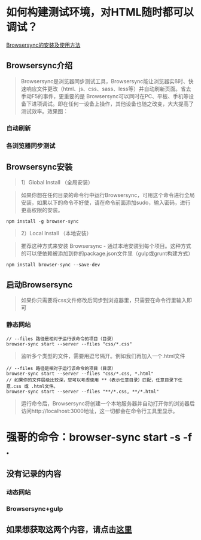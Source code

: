 # 如何构建测试环境，对HTML随时都可以调试？

[Browsersync的安装及使用方法][1]

[1]:https://www.cnblogs.com/hess/p/6483373.html

## Browsersync介绍

> Browsersync是浏览器同步测试工具，Browsersync能让浏览器实ß时、快速响应文件更改（html、js、css、sass、less等）并自动刷新页面。省去手动F5的事件，更重要的是 Browsersync可以同时在PC、平板、手机等设备下进项调试。即在任何一设备上操作，其他设备也随之改变，大大提高了测试效率。效果图：

### 自动刷新
### 各浏览器同步测试

## Browsersync安装

> 1）Global Install （全局安装）

> 如果你想在任何目录的命令行中运行Browsersync，可用这个命令进行全局安装，如果以下的命令不好使，请在命令前面添加sudo，输入密码，进行更高权限的安装。

    npm install -g browser-sync

> 2）Local Install （本地安装）

> 推荐这种方式来安装 Browsersync - 通过本地安装到每个项目。这种方式的可以使依赖被添加到你的package.json文件里（gulp或grunt构建方式）

    npm install browser-sync --save-dev

## 启动Browsersync

> 如果你只需要将css文件修改后同步到浏览器里，只需要在命令行里输入即可

### 静态网站

    // --files 路径是相对于运行该命令的项目（目录） 
    browser-sync start --server --files "css/*.css"

> 监听多个类型的文件，需要用逗号隔开。例如我们再加入一个.html文件

    // --files 路径是相对于运行该命令的项目（目录） 
    browser-sync start --server --files "css/*.css, *.html"
    // 如果你的文件层级比较深，您可以考虑使用 **（表示任意目录）匹配，任意目录下任意.css 或 .html文件。 
    browser-sync start --server --files "**/*.css, **/*.html"

> 运行命令后，Browsersync将创建一个本地服务器并自动打开你的浏览器后访问http://localhost:3000地址，这一切都会在命令行工具里显示。

# 强哥的命令：browser-sync start -s -f *.*

## 没有记录的内容

### 动态网站

### Browsersync+gulp

## 如果想获取这两个内容，请点击[这里][2]

[2]:https://www.cnblogs.com/hess/p/6483373.html






